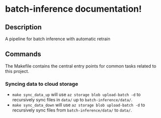 # batch-inference documentation!

## Description

A pipeline for batch inference with automatic retrain

## Commands

The Makefile contains the central entry points for common tasks related to this project.

### Syncing data to cloud storage

* `make sync_data_up` will use `az storage blob upload-batch -d` to recursively sync files in `data/` up to `batch-inference/data/`.
* `make sync_data_down` will use `az storage blob upload-batch -d` to recursively sync files from `batch-inference/data/` to `data/`.


